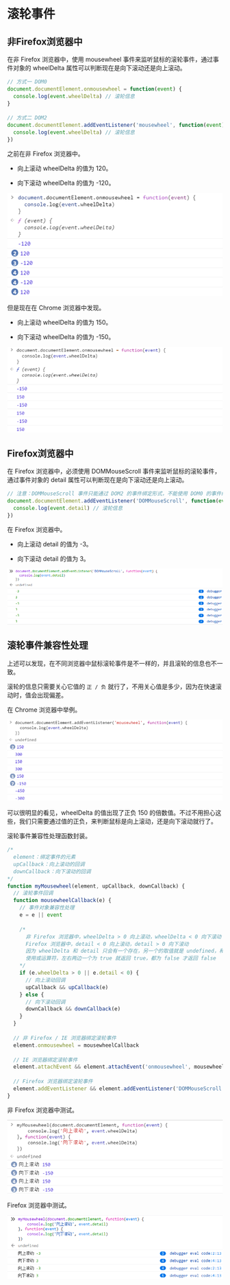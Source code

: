 # 滚轮事件

## 非Firefox浏览器中

在非 Firefox 浏览器中，使用 mousewheel 事件来监听鼠标的滚轮事件，通过事件对象的 wheelDelta 属性可以判断现在是向下滚动还是向上滚动。

```js
// 方式一 DOM0
document.documentElement.onmousewheel = function(event) {
  console.log(event.wheelDelta) // 滚轮信息
}

// 方式二 DOM2
document.documentElement.addEventListener('mousewheel', function(event) {
  console.log(event.wheelDelta) // 滚轮信息
})
```

之前在非 Firefox 浏览器中。

- 向上滚动 wheelDelta 的值为 120。

- 向下滚动 wheelDelta 的值为 -120。

![非 Firefox 浏览器中](./img/wheelDelta_120.png)

但是现在在 Chrome 浏览器中发现。

- 向上滚动 wheelDelta 的值为 150。

- 向下滚动 wheelDelta 的值为 -150。

![Chrome 浏览器中](./img/wheelDelta_150.png)

## Firefox浏览器中

在 Firefox 浏览器中，必须使用 DOMMouseScroll 事件来监听鼠标的滚轮事件，通过事件对象的 detail 属性可以判断现在是向下滚动还是向上滚动。

```js
// 注意：DOMMouseScroll 事件只能通过 DOM2 的事件绑定形式，不能使用 DOM0 的事件绑定形式
document.documentElement.addEventListener('DOMMouseScroll', function(event) {
  console.log(event.detail) // 滚轮信息
})
```

在 Firefox 浏览器中。

- 向上滚动 detail 的值为 -3。

- 向下滚动 detail 的值为 3。

![Firefox 浏览器中](./img/detail_3.png)

## 滚轮事件兼容性处理

上述可以发现，在不同浏览器中鼠标滚轮事件是不一样的，并且滚轮的信息也不一致。

滚轮的信息只需要关心它值的 `正 / 负` 就行了，不用关心值是多少，因为在快速滚动时，值会出现偏差。

在 Chrome 浏览器中举例。

![Chrome 浏览器中快速滚动](./img/wheelDelta_300.png)

可以很明显的看见，wheelDelta 的值出现了正负 150 的倍数值。不过不用担心这些，我们只需要通过值的正负，来判断鼠标是向上滚动，还是向下滚动就行了。

滚轮事件兼容性处理函数封装。

```js
/*
  element：绑定事件的元素
  upCallback：向上滚动的回调
  downCallback：向下滚动的回调
*/
function myMousewheel(element, upCallback, downCallback) {
  // 滚轮事件回调
  function mousewheelCallback(e) {
    // 事件对象兼容性处理
    e = e || event

    /*
      非 Firefox 浏览器中，wheelDelta > 0 向上滚动，wheelDelta < 0 向下滚动
      Firefox 浏览器中，detail < 0 向上滚动，detail > 0 向下滚动
      因为 wheelDelta 和 detail 只会有一个存在，另一个的取值就是 undefined，和 0 比较都返回 false
      使用或运算符，左右两边一个为 true 就返回 true，都为 false 才返回 false
    */
    if (e.wheelDelta > 0 || e.detail < 0) {
      // 向上滚动回调
      upCallback && upCallback(e)
    } else {
      // 向下滚动回调
      downCallback && downCallback(e)
    }
  }

  // 非 Firefox / IE 浏览器绑定滚轮事件
  element.onmousewheel = mousewheelCallback

  // IE 浏览器绑定滚轮事件
  element.attachEvent && element.attachEvent('onmousewheel', mousewheelCallback)

  // Firefox 浏览器绑定滚轮事件
  element.addEventListener && element.addEventListener('DOMMouseScroll', mousewheelCallback)
}
```

非 Firefox 浏览器中测试。

![非 Firefox 浏览器中测试](./img/myMousewheel_noFirefox.png)

Firefox 浏览器中测试。

![Firefox 浏览器中测试](./img/myMousewheel_Firefox.png)
